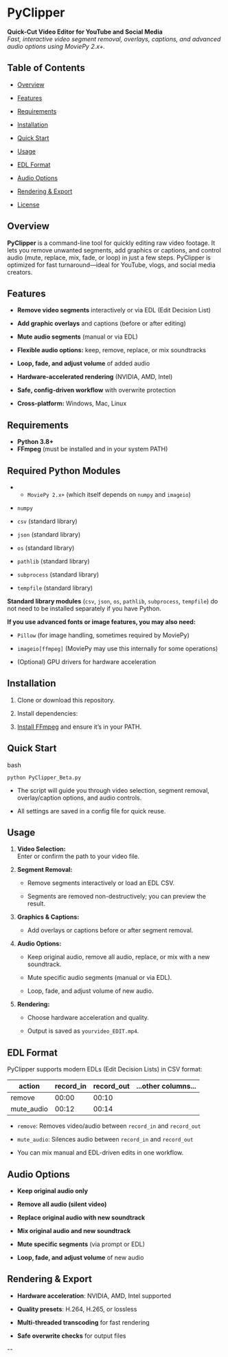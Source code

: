 # PyClipper

**Quick-Cut Video Editor for YouTube and Social Media**  
_Fast, interactive video segment removal, overlays, captions, and advanced audio options using MoviePy 2.x+._

## Table of Contents

- [Overview](https://www.perplexity.ai/search/tell-me-about-editing-with-mov-wr4CClvyRaer2JHWViu2rw#overview)
    
- [Features](https://www.perplexity.ai/search/tell-me-about-editing-with-mov-wr4CClvyRaer2JHWViu2rw#features)
    
- [Requirements](https://www.perplexity.ai/search/tell-me-about-editing-with-mov-wr4CClvyRaer2JHWViu2rw#requirements)
    
- [Installation](https://www.perplexity.ai/search/tell-me-about-editing-with-mov-wr4CClvyRaer2JHWViu2rw#installation)
    
- [Quick Start](https://www.perplexity.ai/search/tell-me-about-editing-with-mov-wr4CClvyRaer2JHWViu2rw#quick-start)
    
- [Usage](https://www.perplexity.ai/search/tell-me-about-editing-with-mov-wr4CClvyRaer2JHWViu2rw#usage)
    
- [EDL Format](https://www.perplexity.ai/search/tell-me-about-editing-with-mov-wr4CClvyRaer2JHWViu2rw#edl-format)
    
- [Audio Options](https://www.perplexity.ai/search/tell-me-about-editing-with-mov-wr4CClvyRaer2JHWViu2rw#audio-options)
    
- [Rendering & Export](https://www.perplexity.ai/search/tell-me-about-editing-with-mov-wr4CClvyRaer2JHWViu2rw#rendering--export)
    
- [License](https://www.perplexity.ai/search/tell-me-about-editing-with-mov-wr4CClvyRaer2JHWViu2rw#license)
    

## Overview

**PyClipper** is a command-line tool for quickly editing raw video footage. It lets you remove unwanted segments, add graphics or captions, and control audio (mute, replace, mix, fade, or loop) in just a few steps. PyClipper is optimized for fast turnaround—ideal for YouTube, vlogs, and social media creators.

## Features

- **Remove video segments** interactively or via EDL (Edit Decision List)
    
- **Add graphic overlays** and captions (before or after editing)
    
- **Mute audio segments** (manual or via EDL)
    
- **Flexible audio options:** keep, remove, replace, or mix soundtracks
    
- **Loop, fade, and adjust volume** of added audio
    
- **Hardware-accelerated rendering** (NVIDIA, AMD, Intel)
    
- **Safe, config-driven workflow** with overwrite protection
    
- **Cross-platform:** Windows, Mac, Linux
    

## Requirements

- **Python 3.8+**
- **FFmpeg** (must be installed and in your system PATH)
    
## **Required Python Modules**

- - `MoviePy 2.x+` (which itself depends on `numpy` and `imageio`)
    
- `numpy`
    
- `csv` (standard library)
    
- `json` (standard library)
    
- `os` (standard library)
    
- `pathlib` (standard library)
    
- `subprocess` (standard library)
    
- `tempfile` (standard library)
    

**Standard library modules** (`csv`, `json`, `os`, `pathlib`, `subprocess`, `tempfile`) do not need to be installed separately if you have Python.

**If you use advanced fonts or image features, you may also need:**

- `Pillow` (for image handling, sometimes required by MoviePy)
    
- `imageio[ffmpeg]` (MoviePy may use this internally for some operations)
- (Optional) GPU drivers for hardware acceleration
    

## Installation

1. Clone or download this repository.
    
2. Install dependencies:
    
3. [Install FFmpeg](https://ffmpeg.org/download.html) and ensure it’s in your PATH.
    

## Quick Start

bash

`python PyClipper_Beta.py`

- The script will guide you through video selection, segment removal, overlay/caption options, and audio controls.
    
- All settings are saved in a config file for quick reuse.
    

## Usage

1. **Video Selection:**  
    Enter or confirm the path to your video file.
    
2. **Segment Removal:**
    
    - Remove segments interactively or load an EDL CSV.
        
    - Segments are removed non-destructively; you can preview the result.
        
3. **Graphics & Captions:**
    
    - Add overlays or captions before or after segment removal.
        
4. **Audio Options:**
    
    - Keep original audio, remove all audio, replace, or mix with a new soundtrack.
        
    - Mute specific audio segments (manual or via EDL).
        
    - Loop, fade, and adjust volume of new audio.
        
5. **Rendering:**
    
    - Choose hardware acceleration and quality.
        
    - Output is saved as `yourvideo_EDIT.mp4`.
        

## EDL Format

PyClipper supports modern EDLs (Edit Decision Lists) in CSV format:

|action|record_in|record_out|...other columns...|
|---|---|---|---|
|remove|00:00|00:10||
|mute_audio|00:12|00:14||

- `remove`: Removes video/audio between `record_in` and `record_out`
    
- `mute_audio`: Silences audio between `record_in` and `record_out`
    
- You can mix manual and EDL-driven edits in one workflow.
    

## Audio Options

- **Keep original audio only**
    
- **Remove all audio (silent video)**
    
- **Replace original audio with new soundtrack**
    
- **Mix original audio and new soundtrack**
    
- **Mute specific segments** (via prompt or EDL)
    
- **Loop, fade, and adjust volume** of new audio
    

## Rendering & Export

- **Hardware acceleration**: NVIDIA, AMD, Intel supported
    
- **Quality presets**: H.264, H.265, or lossless
    
- **Multi-threaded transcoding** for fast rendering
    
- **Safe overwrite checks** for output files

--